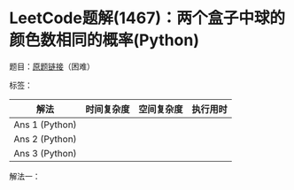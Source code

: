 # LeetCode题解(1467)：两个盒子中球的颜色数相同的概率(Python)

题目：[原题链接](https://leetcode-cn.com/problems/probability-of-a-two-boxes-having-the-same-number-of-distinct-balls/)（困难）

标签：

| 解法           | 时间复杂度 | 空间复杂度 | 执行用时 |
| -------------- | ---------- | ---------- | -------- |
| Ans 1 (Python) |            |            |          |
| Ans 2 (Python) |            |            |          |
| Ans 3 (Python) |            |            |          |

解法一：

